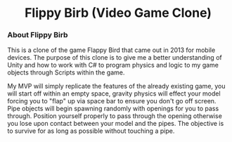 <center><h1>Flippy Birb (Video Game Clone) </h1></center>


### **About Flippy Birb**


This is a clone of the game Flappy Bird that came out in 2013 for mobile devices. The purpose of this clone is to give me a better understanding of Unity and how to work with C# to program physics and logic to my game objects through Scripts within the game. 

My MVP will simply replicate the features of the already existing game, you will start off within an empty space, gravity physics will effect your model forcing you to "flap" up via space bar to ensure you don't go off screen. Pipe objects will begin spawning randomly with openings for you to pass through. Position yourself properly to pass through the opening otherwise you lose upon contact between your model and the pipes. The objective is to survive for as long as possible without touching a pipe. 



